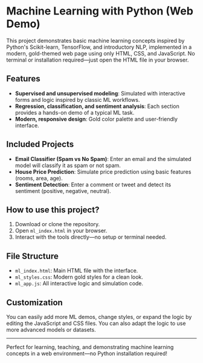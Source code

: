 # Machine Learning with Python (Web Demo)

This project demonstrates basic machine learning concepts inspired by Python's Scikit-learn, TensorFlow, and introductory NLP, implemented in a modern, gold-themed web page using only HTML, CSS, and JavaScript. No terminal or installation required—just open the HTML file in your browser.

## Features

- **Supervised and unsupervised modeling**: Simulated with interactive forms and logic inspired by classic ML workflows.
- **Regression, classification, and sentiment analysis**: Each section provides a hands-on demo of a typical ML task.
- **Modern, responsive design**: Gold color palette and user-friendly interface.

## Included Projects

- **Email Classifier (Spam vs No Spam)**: Enter an email and the simulated model will classify it as spam or not spam.
- **House Price Prediction**: Simulate price prediction using basic features (rooms, area, age).
- **Sentiment Detection**: Enter a comment or tweet and detect its sentiment (positive, negative, neutral).

## How to use this project?

1. Download or clone the repository.
2. Open `ml_index.html` in your browser.
3. Interact with the tools directly—no setup or terminal needed.

## File Structure

- `ml_index.html`: Main HTML file with the interface.
- `ml_styles.css`: Modern gold styles for a clean look.
- `ml_app.js`: All interactive logic and simulation code.

## Customization

You can easily add more ML demos, change styles, or expand the logic by editing the JavaScript and CSS files. You can also adapt the logic to use more advanced models or datasets.

---

Perfect for learning, teaching, and demonstrating machine learning concepts in a web environment—no Python installation required!
